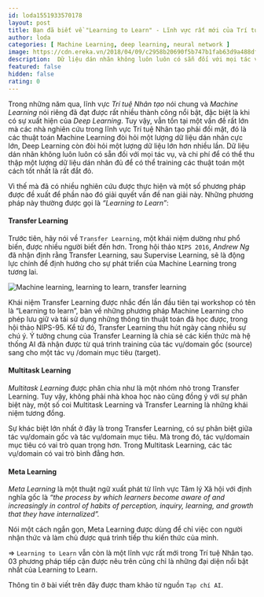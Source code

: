```yaml
---
id: loda1551933570178
layout: post
title: Bạn đã biết về "Learning to Learn" - Lĩnh vực rất mới của Trí tuệ nhân tạo?
author: loda
categories: [ Machine Learning, deep learning, neural network ]
image: https://cdn.ereka.vn/2018/04/09/c2958b20690f5b747b1fab63d9a488df.png
description:  Dữ liệu dán nhãn không luôn luôn có sẵn đối với mọi tác vụ, và chi phí để có thể thu thập một lượng dữ liệu dán nhãn đủ là rất đắt đỏ.
featured: false
hidden: false
rating: 0
---
```


Trong những năm qua, lĩnh vực *Trí tuệ Nhân tạo* nói chung và *Machine Learning* nói riêng đã đạt được rất nhiều thành công nổi bật, đặc biệt là khi có sự xuất hiện của *Deep Learning*. Tuy vậy, vẫn tồn tại một vấn đề rất lớn mà các nhà nghiên cứu trong lĩnh vực Trí tuệ Nhân tạo phải đối mặt, đó là các thuật toán Machine Learning đòi hỏi một lượng dữ liệu dán nhãn cực lớn, Deep Learning còn đòi hỏi một lượng dữ liệu lớn hơn nhiều lần. Dữ liệu dán nhãn không luôn luôn có sẵn đối với mọi tác vụ, và chi phí để có thể thu thập một lượng dữ liệu dán nhãn đủ để có thể training các thuật toán một cách tốt nhất là rất đắt đỏ.

Vì thế mà đã có nhiều nghiên cứu được thực hiện và một số phương pháp được đề xuất để phần nào đó giải quyết vấn đề nan giải này. Những phương pháp này thường được gọi là *“Learning to Learn”*:

#### Transfer Learning

Trước tiên, hãy nói về `Transfer Learning`, một khái niệm dường như phổ biến, được nhiều người biết đến hơn. Trong hội thảo `NIPS 2016`, *Andrew Ng* đã nhận định rằng Transfer Learning, sau Supervise Learning, sẽ là động lực chính để định hướng cho sự phát triển của Machine Learning trong tương lai.

<div class="wrapper-center">
    <img src="https://cdn.ereka.vn/2018/04/09/c2958b20690f5b747b1fab63d9a488df.png" alt="Machine learning, learning to learn, transfer learning"/>
</div>

Khái niệm Transfer Learning được nhắc đến lần đầu tiên tại workshop có tên là “Learning to learn”, bàn về những phương pháp Machine Learning cho phép lưu giữ và tái sử dụng những thông tin thuật toán đã học được, trong hội thảo NIPS-95. Kể từ đó, Transfer Learning thu hút ngày càng nhiều sự chú ý. Ý tưởng chung của Transfer Learning là chia sẻ các kiến thức mà hệ thống AI đã nhận được từ quá trình training của tác vụ/domain gốc (source) sang cho một tác vụ /domain mục tiêu (target).

#### Multitask Learning

*Multitask Learning* được phân chia như là một nhóm nhỏ trong Transfer Learning. Tuy vậy, không phải nhà khoa học nào cũng đồng ý với sự phân biệt này, một số coi Multitask Learning và Transfer Learning là những khái niệm tương đồng.

Sự khác biệt lớn nhất ở đây là trong Transfer Learning, có sự phân biệt giữa tác vụ/domain gốc và tác vụ/domain mục tiêu. Mà trong đó, tác vụ/domain mục tiêu có vai trò quan trọng hơn. Trong Multitask Learning, các tác vụ/domain có vai trò bình đẳng hơn.

#### Meta Learning

*Meta Learning* là một thuật ngữ xuất phát từ lĩnh vực Tâm lý Xã hội với định nghĩa gốc là _“the process by which learners become aware of and increasingly in control of habits of perception, inquiry, learning, and growth that they have internalized”._

Nói một cách ngắn gọn, Meta Learning được dùng để chỉ việc con người nhận thức và làm chủ được quá trình tiếp thu kiến thức của mình.



=> `Learning to Learn` vẫn còn là một lĩnh vực rất mới trong Trí tuệ Nhân tạo. 03 phương pháp tiếp cận được nêu trên cũng chỉ là những đại diện nổi bật nhất của Learning to Learn.



Thông tin ở bài viết trên đây được tham khảo từ nguồn `Tạp chí AI`.